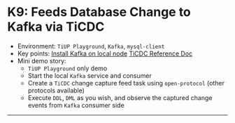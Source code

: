 # K9: Feeds Database Change to Kafka via TiCDC
+ Environment: `TiUP Playground`, `Kafka`, `mysql-client`
+ Key points:
[Install Kafka on local node](https://kafka.apache.org/downloads)
[TiCDC Reference Doc](https://docs.pingcap.com/tidb/dev/manage-ticdc)
+ Mini demo story:
  + `TiUP Playground` only demo
  + Start the local `Kafka` service and consumer
  + Create a `TiCDC` change capture feed task using `open-protocol` (other protocols available)
  + Execute `DDL`, `DML` as you wish, and observe the captured change events from `Kafka` consumer side
------------------------------------------------------------------------------
